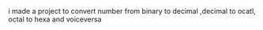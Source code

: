 <p>
i made a project to convert number from binary to decimal ,decimal to ocatl, octal to hexa and voiceversa</p>